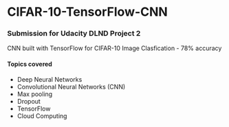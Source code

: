 # CIFAR-10-TensorFlow-CNN

### Submission for Udacity DLND Project 2
CNN built with TensorFlow for CIFAR-10 Image Clasfication - 78% accuracy

#### Topics covered

- Deep Neural Networks
- Convolutional Neural Networks (CNN)
- Max pooling
- Dropout
- TensorFlow
- Cloud Computing
